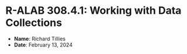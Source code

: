 # R-ALAB 308.4.1: Working with Data Collections

* **Name**: Richard Tillies
* **Date**: February 13, 2024
